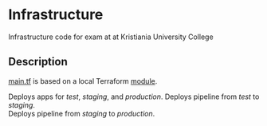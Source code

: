 # Infrastructure
Infrastructure code for exam at at Kristiania University College

## Description 
[main.tf](./main.tf) is based on a local Terraform [module](./module). 

Deploys apps for _test_, _staging_, and _production_.
Deploys pipeline from _test_ to _staging_.  
Deploys pipeline from _staging_ to _production_. 

